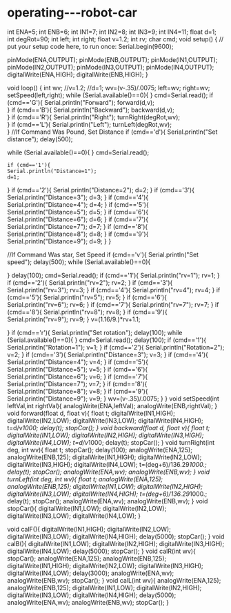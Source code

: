 # operating---robot-car
int ENA=5;
int ENB=6;
int IN1=7;
int IN2=8;
int IN3=9;
int IN4=11;
float d=1;
int degRot=90;
int left;
int right;
float v=1.2;
int rv;
char cmd;
void setup() {
  // put your setup code here, to run once:
Serial.begin(9600);


pinMode(ENA,OUTPUT);
pinMode(ENB,OUTPUT);
pinMode(IN1,OUTPUT);
pinMode(IN2,OUTPUT);
pinMode(IN3,OUTPUT);
pinMode(IN4,OUTPUT);
digitalWrite(ENA,HIGH);
digitalWrite(ENB,HIGH);
}

void loop() {
int wv;
//v=1.2;
//d=1;
wv=(v-.35)/.0075;
left=wv;
right=wv;
setSpeed(left,right);
while (Serial.available()==0){
}
cmd=Serial.read();
if (cmd=='G'){
  Serial.println("Forward");
  forward(d,v);  
}
if (cmd=='B'){
  Serial.println("Backward");
  backward(d,v);  
}
if (cmd=='R'){
  Serial.println("Right");
  turnRight(degRot,wv);  
}
if (cmd=='L'){
  Serial.println("Left");
  turnLeft(degRot,wv);  
}
//If Command Was Pound, Set Distance
if (cmd=='d'){
  Serial.println("Set distance");
  delay(500);

  while (Serial.available()==0){
  }
cmd=Serial.read();

    if (cmd=='1'){
    Serial.println("Distance=1");
    d=1;
  }
    if (cmd=='2'){
    Serial.println("Distance=2");
    d=2;
  }
      if (cmd=='3'){
    Serial.println("Distance=3");
    d=3;
  }
      if (cmd=='4'){
    Serial.println("Distance=4");
    d=4;
  }
      if (cmd=='5'){
    Serial.println("Distance=5");
    d=5;
  }
      if (cmd=='6'){
    Serial.println("Distance=6");
    d=6;
  }
      if (cmd=='7'){
    Serial.println("Distance=7");
    d=7;
  }
      if (cmd=='8'){
    Serial.println("Distance=8");
    d=8;
  }
      if (cmd=='9'){
    Serial.println("Distance=9");
    d=9;
  }
}

//If Command Was star, Set Speed
if (cmd=='v'){
  Serial.println("Set speed");
  delay(500);
   while (Serial.available()==0){
    
  }
  delay(100);
  cmd=Serial.read();
    if (cmd=='1'){
    Serial.println("rv=1");
    rv=1;
  }
    if (cmd=='2'){
    Serial.println("rv=2");
    rv=2;
  }
      if (cmd=='3'){
    Serial.println("rv=3");
    rv=3;
  }
      if (cmd=='4'){
    Serial.println("rv=4");
    rv=4;
  }
      if (cmd=='5'){
    Serial.println("rv=5");
    rv=5;
  }
      if (cmd=='6'){
    Serial.println("rv=6");
    rv=6;
  }
      if (cmd=='7'){
    Serial.println("rv=7");
    rv=7;
  }
      if (cmd=='8'){
    Serial.println("rv=8");
    rv=8;
  }
      if (cmd=='9'){
    Serial.println("rv=9");
    rv=9;
  }
  v=(1.16/9.)*rv+1.1;

}
if (cmd=='r'){
  Serial.println("Set rotation");
  delay(100);
  while (Serial.available()==0){
  }
  cmd=Serial.read();
  delay(100);
  if (cmd=='1'){
    Serial.println("Rotation=1");
    v=1;
  }
    if (cmd=='2'){
    Serial.println("Rotation=2");
    v=2;
  }
    if (cmd=='3'){
    Serial.println("Distance=3");
    v=3;
  }
      if (cmd=='4'){
    Serial.println("Distance=4");
    v=4;
  }
      if (cmd=='5'){
    Serial.println("Distance=5");
    v=5;
  }
      if (cmd=='6'){
    Serial.println("Distance=6");
    v=6;
  }
      if (cmd=='7'){
    Serial.println("Distance=7");
    v=7;
  }
      if (cmd=='8'){
    Serial.println("Distance=8");
    v=8;
  }
      if (cmd=='9'){
    Serial.println("Distance=9");
    v=9;
  }
  wv=(v-.35)/.0075;
}
}
void setSpeed(int leftVal,int rightVal){
  analogWrite(ENA,leftVal);
  analogWrite(ENB,rightVal);
}
void forward(float d, float v){
float t;
digitalWrite(IN1,HIGH);
digitalWrite(IN2,LOW);
digitalWrite(IN3,LOW);
digitalWrite(IN4,HIGH);
t=d/v*1000;
delay(t);
stopCar();
}
void backward(float d, float v){
float t;
digitalWrite(IN1,LOW);
digitalWrite(IN2,HIGH);
digitalWrite(IN3,HIGH);
digitalWrite(IN4,LOW);
t=d/v*1000;
delay(t);
stopCar();
}
void turnRight(int deg, int wv){
  float t;
stopCar();
delay(100);
analogWrite(ENA,125);
analogWrite(ENB,125);
digitalWrite(IN1,HIGH);
digitalWrite(IN2,LOW);
digitalWrite(IN3,HIGH);
digitalWrite(IN4,LOW);
t=(deg+6)/136.29*1000.;
delay(t);
stopCar();
analogWrite(ENA,wv);
analogWrite(ENB,wv);
}
void turnLeft(int deg, int wv){
float t;
analogWrite(ENA,125);
analogWrite(ENB,125);
digitalWrite(IN1,LOW);
digitalWrite(IN2,HIGH);
digitalWrite(IN3,LOW);
digitalWrite(IN4,HIGH);
t=(deg+6)/136.29*1000.;
delay(t);
stopCar();
analogWrite(ENA,wv);
analogWrite(ENB,wv);
}
void stopCar(){
digitalWrite(IN1,LOW);
digitalWrite(IN2,LOW);
digitalWrite(IN3,LOW);
digitalWrite(IN4,LOW);
}

void calF(){
digitalWrite(IN1,HIGH);
digitalWrite(IN2,LOW);
digitalWrite(IN3,LOW);
digitalWrite(IN4,HIGH);
delay(5000);
stopCar();
}
void calB(){
digitalWrite(IN1,LOW);
digitalWrite(IN2,HIGH);
digitalWrite(IN3,HIGH);
digitalWrite(IN4,LOW);
delay(5000);
stopCar();
}
void calR(int wv){
stopCar();
analogWrite(ENA,125);
analogWrite(ENB,125);
digitalWrite(IN1,HIGH);
digitalWrite(IN2,LOW);
digitalWrite(IN3,HIGH);
digitalWrite(IN4,LOW);
delay(3000);
analogWrite(ENA,wv);
analogWrite(ENB,wv);
stopCar();
}
void calL(int wv){
analogWrite(ENA,125);
analogWrite(ENB,125);
digitalWrite(IN1,LOW);
digitalWrite(IN2,HIGH);
digitalWrite(IN3,LOW);
digitalWrite(IN4,HIGH);
delay(5000);
analogWrite(ENA,wv);
analogWrite(ENB,wv);
stopCar();
}
